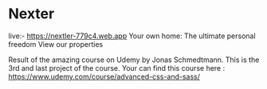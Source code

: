 # Nexter

live:-  https://nextler-779c4.web.app
Your own home: The ultimate personal freedom View our properties

Result of the amazing course on Udemy by Jonas Schmedtmann. This is the 3rd and last project of the course. Your can find this course here : https://www.udemy.com/course/advanced-css-and-sass/

